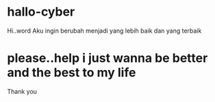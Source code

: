 # hallo-cyber
Hi..word
Aku ingin berubah menjadi yang lebih baik dan yang terbaik

# please..help i just wanna be better and the best to my life
Thank you
